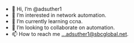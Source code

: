 - 👋 Hi, I’m @adsuther1
- 👀 I’m interested in network automation.
- 🌱 I’m currently learning ccna.
- 💞️ I’m looking to collaborate on automation.
- 📫 How to reach me ...adsuther1@sbcglobal.net.

<!---
adsuther1/adsuther1 is a ✨ special ✨ repository because its `README.md` (this file) appears on your GitHub profile.
You can click the Preview link to take a look at your changes.
--->
